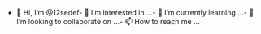 - 👋 Hi, I’m @12sedef- 👀 I’m interested in ...- 🌱 I’m currently learning ...- 💞️ I’m looking to collaborate on ...- 📫 How to reach me ...<!---12sedef/12sedef is a ✨ special ✨ repository because its `README.md` (this file) appears on your GitHub profile.You can click the Preview link to take a look at your changes.--->
